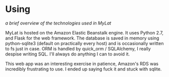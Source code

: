Using
=====

_a brief overview of the technologies used in MyLat_

MyLat is hosted on the Amazon Elastic Beanstalk engine. It uses Python 2.7, and Flask for the web framework. The database is saved in memory using python-sqlite3 (default on practically every host) and is occasionally written to fs just in case. ORM is handled by quick_orm / SQLAlchemy, I really despise writing SQL. I'll always do anything I can to avoid it.

This web app was an interesting exercise in patience, Amazon's RDS was incredibly frustrating to use. I ended up saying fuck it and stuck with sqlite.
